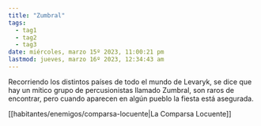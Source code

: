 ```yaml
---
title: "Zumbral"
tags:
  - tag1
  - tag2
  - tag3
date: miércoles, marzo 15º 2023, 11:00:21 pm
lastmod: jueves, marzo 16º 2023, 12:34:43 am
---
```


Recorriendo los distintos países de todo el mundo de Levaryk, se dice que hay un mítico grupo de percusionistas llamado Zumbral, son raros de encontrar, pero cuando aparecen en algún pueblo la fiesta está asegurada.

[[habitantes/enemigos/comparsa-locuente|La Comparsa Locuente]]
